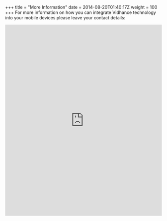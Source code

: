 +++
title = "More Information"
date = 2014-08-20T01:40:17Z
weight = 100
+++
For more information on how you can integrate Vidhance technology into your mobile devices please leave your contact details:

<iframe height="616" allowTransparency="true" frameborder="0" scrolling="no" style="width:100%;border:none"  src="https://vidhance.wufoo.com/embed/z1agutxw0hidw3u/"><a href="https://vidhance.wufoo.com/forms/z1agutxw0hidw3u/">Fill out my Wufoo form!</a></iframe>
